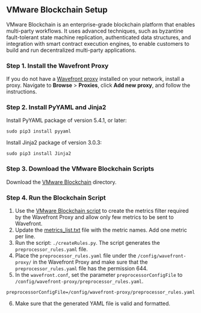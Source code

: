 ## VMware Blockchain Setup

VMware Blockchain is an enterprise-grade blockchain platform that enables multi-party workflows. It uses advanced techniques, such as byzantine fault-tolerant state machine replication, authenticated data structures, and integration with smart contract execution engines, to enable customers to build and run decentralized multi-party applications.

### Step 1. Install the Wavefront Proxy

If you do not have a [Wavefront proxy](https://docs.wavefront.com/proxies.html) installed on your network, install a proxy. Navigate to **Browse** > **Proxies**, click **Add new proxy**, and follow the instructions.

### Step 2. Install PyYAML and Jinja2

Install PyYAML package of version 5.4.1, or later:
  ```
  sudo pip3 install pyyaml
  ```
Install Jinja2 package of version 3.0.3:
  ```
  sudo pip3 install Jinja2
  ```

### Step 3. Download the VMware Blockchain Scripts

Download the [VMware Blockchain](https://raw.githubusercontent.com/wavefrontHQ/integrations/master/vmware_blockchain) directory.

### Step 4. Run the Blockchain Script

1. Use the [VMware Blockchain script](https://raw.githubusercontent.com/wavefrontHQ/integrations/master/vmware_blockchain/createRules.py) to create the metrics filter required by the Wavefront Proxy and allow only few metrics to be sent to Wavefront.
2. Update the [metrics_list.txt](https://raw.githubusercontent.com/wavefrontHQ/integrations/master/vmware_blockchain/metrics_list.txt) file with the metric names. Add one metric per line.
3. Run the script: `./createRules.py`. The script generates the `preprocessor_rules.yaml` file.
4. Place the `preprocessor_rules.yaml` file under the `/config/wavefront-proxy/` in the Wavefront Proxy and make sure that the `preprocessor_rules.yaml` file has the permission 644.
5. In the `wavefront.conf`, set the parameter `preprocessorConfigFile` to `/config/wavefront-proxy/preprocessor_rules.yaml`.
  ```
  preprocessorConfigFile=/config/wavefront-proxy/preprocessor_rules.yaml
  ```
6. Make sure that the generated YAML file is valid and formatted.